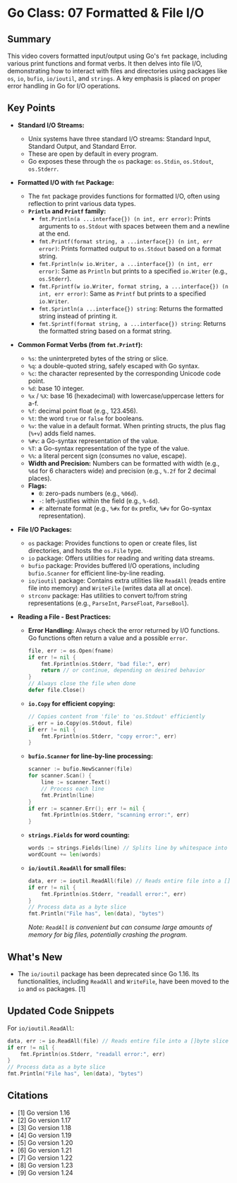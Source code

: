 # Go Class: 07 Formatted & File I/O

## Summary
This video covers formatted input/output using Go's `fmt` package, including various print functions and format verbs. It then delves into file I/O, demonstrating how to interact with files and directories using packages like `os`, `io`, `bufio`, `io/ioutil`, and `strings`. A key emphasis is placed on proper error handling in Go for I/O operations.

## Key Points

*   **Standard I/O Streams:**
    *   Unix systems have three standard I/O streams: Standard Input, Standard Output, and Standard Error.
    *   These are open by default in every program.
    *   Go exposes these through the `os` package: `os.Stdin`, `os.Stdout`, `os.Stderr`.

*   **Formatted I/O with `fmt` Package:**
    *   The `fmt` package provides functions for formatted I/O, often using reflection to print various data types.
    *   **`Println` and `Printf` family:**
        *   `fmt.Println(a ...interface{}) (n int, err error)`: Prints arguments to `os.Stdout` with spaces between them and a newline at the end.
        *   `fmt.Printf(format string, a ...interface{}) (n int, err error)`: Prints formatted output to `os.Stdout` based on a format string.
        *   `fmt.Fprintln(w io.Writer, a ...interface{}) (n int, err error)`: Same as `Println` but prints to a specified `io.Writer` (e.g., `os.Stderr`).
        *   `fmt.Fprintf(w io.Writer, format string, a ...interface{}) (n int, err error)`: Same as `Printf` but prints to a specified `io.Writer`.
        *   `fmt.Sprintln(a ...interface{}) string`: Returns the formatted string instead of printing it.
        *   `fmt.Sprintf(format string, a ...interface{}) string`: Returns the formatted string based on a format string.

*   **Common Format Verbs (from `fmt.Printf`):**
    *   `%s`: the uninterpreted bytes of the string or slice.
    *   `%q`: a double-quoted string, safely escaped with Go syntax.
    *   `%c`: the character represented by the corresponding Unicode code point.
    *   `%d`: base 10 integer.
    *   `%x` / `%X`: base 16 (hexadecimal) with lowercase/uppercase letters for a-f.
    *   `%f`: decimal point float (e.g., 123.456).
    *   `%t`: the word `true` or `false` for booleans.
    *   `%v`: the value in a default format. When printing structs, the plus flag (`%+v`) adds field names.
    *   `%#v`: a Go-syntax representation of the value.
    *   `%T`: a Go-syntax representation of the type of the value.
    *   `%%`: a literal percent sign (consumes no value, escape).
    *   **Width and Precision:** Numbers can be formatted with width (e.g., `%6d` for 6 characters wide) and precision (e.g., `%.2f` for 2 decimal places).
    *   **Flags:**
        *   `0`: zero-pads numbers (e.g., `%06d`).
        *   `-`: left-justifies within the field (e.g., `%-6d`).
        *   `#`: alternate format (e.g., `%#x` for `0x` prefix, `%#v` for Go-syntax representation).

*   **File I/O Packages:**
    *   `os` package: Provides functions to open or create files, list directories, and hosts the `os.File` type.
    *   `io` package: Offers utilities for reading and writing data streams.
    *   `bufio` package: Provides buffered I/O operations, including `bufio.Scanner` for efficient line-by-line reading.
    *   `io/ioutil` package: Contains extra utilities like `ReadAll` (reads entire file into memory) and `WriteFile` (writes data all at once).
    *   `strconv` package: Has utilities to convert to/from string representations (e.g., `ParseInt`, `ParseFloat`, `ParseBool`).

*   **Reading a File - Best Practices:**
    *   **Error Handling:** Always check the error returned by I/O functions. Go functions often return a value and a possible `error`.
        ```go
        file, err := os.Open(fname)
        if err != nil {
            fmt.Fprintln(os.Stderr, "bad file:", err)
            return // or continue, depending on desired behavior
        }
        // Always close the file when done
        defer file.Close()
        ```
    *   **`io.Copy` for efficient copying:**
        ```go
        // Copies content from 'file' to 'os.Stdout' efficiently
        _, err = io.Copy(os.Stdout, file)
        if err != nil {
            fmt.Fprintln(os.Stderr, "copy error:", err)
        }
        ```
    *   **`bufio.Scanner` for line-by-line processing:**
        ```go
        scanner := bufio.NewScanner(file)
        for scanner.Scan() {
            line := scanner.Text()
            // Process each line
            fmt.Println(line)
        }
        if err := scanner.Err(); err != nil {
            fmt.Fprintln(os.Stderr, "scanning error:", err)
        }
        ```
    *   **`strings.Fields` for word counting:**
        ```go
        words := strings.Fields(line) // Splits line by whitespace into a slice of words
        wordCount += len(words)
        ```
    *   **`io/ioutil.ReadAll` for small files:**
        ```go
        data, err := ioutil.ReadAll(file) // Reads entire file into a []byte slice
        if err != nil {
            fmt.Fprintln(os.Stderr, "readall error:", err)
        }
        // Process data as a byte slice
        fmt.Println("File has", len(data), "bytes")
        ```
        *Note: `ReadAll` is convenient but can consume large amounts of memory for big files, potentially crashing the program.*

## What's New

*   The `io/ioutil` package has been deprecated since Go 1.16. Its functionalities, including `ReadAll` and `WriteFile`, have been moved to the `io` and `os` packages. [1]

## Updated Code Snippets

For `io/ioutil.ReadAll`:

```go
data, err := io.ReadAll(file) // Reads entire file into a []byte slice
if err != nil {
    fmt.Fprintln(os.Stderr, "readall error:", err)
}
// Process data as a byte slice
fmt.Println("File has", len(data), "bytes")
```

## Citations
- [1] Go version 1.16
- [2] Go version 1.17
- [3] Go version 1.18
- [4] Go version 1.19
- [5] Go version 1.20
- [6] Go version 1.21
- [7] Go version 1.22
- [8] Go version 1.23
- [9] Go version 1.24